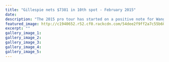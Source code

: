 ```yaml
---
title: "Gillespie nets $7381 in 10th spot - February 2015"
date: 
description: "The 2015 pro tour has started on a positive note for Wanganui expat Nick Gillespie and former WHS student, Wanganui Chronicle article 10 Feb 2015..."
featured_image: http://c1940652.r52.cf0.rackcdn.com/54dee2f9ff2a7c55b6002572/Golf,Nick-Gillespie.jpg
excerpt: ""
gallery_image_1: 
gallery_image_2: 
gallery_image_3: 
gallery_image_4: 
gallery_image_5: 
---
```

